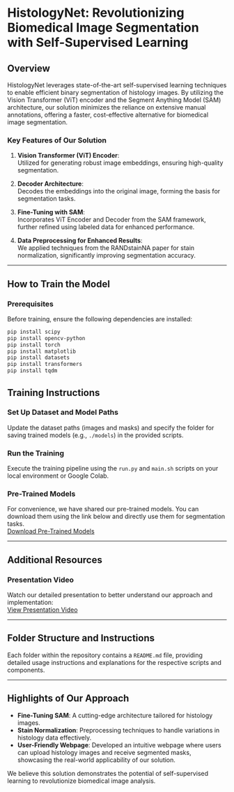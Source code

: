 # HistologyNet: Revolutionizing Biomedical Image Segmentation with Self-Supervised Learning

## Overview
HistologyNet leverages state-of-the-art self-supervised learning techniques to enable efficient binary segmentation of histology images. By utilizing the Vision Transformer (ViT) encoder and the Segment Anything Model (SAM) architecture, our solution minimizes the reliance on extensive manual annotations, offering a faster, cost-effective alternative for biomedical image segmentation.

### Key Features of Our Solution
1. **Vision Transformer (ViT) Encoder**:  
   Utilized for generating robust image embeddings, ensuring high-quality segmentation.

2. **Decoder Architecture**:  
   Decodes the embeddings into the original image, forming the basis for segmentation tasks.

3. **Fine-Tuning with SAM**:  
   Incorporates ViT Encoder and Decoder from the SAM framework, further refined using labeled data for enhanced performance.

4. **Data Preprocessing for Enhanced Results**:  
   We applied techniques from the RANDstainNA paper for stain normalization, significantly improving segmentation accuracy.

---

## How to Train the Model

### Prerequisites
Before training, ensure the following dependencies are installed:

```bash
pip install scipy
pip install opencv-python
pip install torch
pip install matplotlib
pip install datasets
pip install transformers
pip install tqdm
```


## Training Instructions

### Set Up Dataset and Model Paths
Update the dataset paths (images and masks) and specify the folder for saving trained models (e.g., `./models`) in the provided scripts.

### Run the Training
Execute the training pipeline using the `run.py` and `main.sh` scripts on your local environment or Google Colab.

### Pre-Trained Models
For convenience, we have shared our pre-trained models. You can download them using the link below and directly use them for segmentation tasks.  
[Download Pre-Trained Models](https://drive.google.com/drive/folders/1fl-3Yg_t5HiIawgrhZf3glpu2fw-Yl_z?usp=sharing)

---

## Additional Resources

### Presentation Video
Watch our detailed presentation to better understand our approach and implementation:  
[View Presentation Video](https://drive.google.com/drive/folders/1LwZcLR13pL8_ZncOeKVZSLHrfpRO4jA_?usp=sharing)

---

## Folder Structure and Instructions
Each folder within the repository contains a `README.md` file, providing detailed usage instructions and explanations for the respective scripts and components.

---

## Highlights of Our Approach
- **Fine-Tuning SAM**: A cutting-edge architecture tailored for histology images.
- **Stain Normalization**: Preprocessing techniques to handle variations in histology data effectively.
- **User-Friendly Webpage**: Developed an intuitive webpage where users can upload histology images and receive segmented masks, showcasing the real-world applicability of our solution.

We believe this solution demonstrates the potential of self-supervised learning to revolutionize biomedical image analysis.
